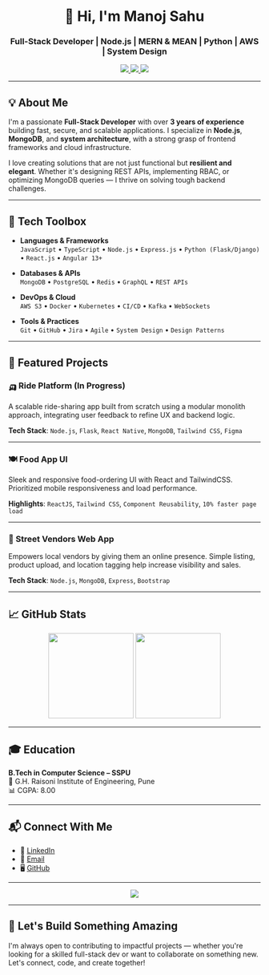<h1 align="center">👋 Hi, I'm Manoj Sahu</h1>
<h3 align="center">Full-Stack Developer | Node.js | MERN & MEAN | Python | AWS | System Design</h3>

<p align="center">
  <a href="https://www.linkedin.com/in/manojsahu-sde/" target="_blank">
    <img src="https://img.shields.io/badge/LinkedIn-blue?style=flat&logo=linkedin" />
  </a>
  <a href="mailto:mnojs413@gmail.com">
    <img src="https://img.shields.io/badge/Email-%23D14836?style=flat&logo=gmail&logoColor=white" />
  </a>
  <a href="https://github.com/MnojS" target="_blank">
    <img src="https://img.shields.io/badge/GitHub-000?style=flat&logo=github" />
  </a>
</p>

---

## 💡 About Me

I'm a passionate **Full-Stack Developer** with over **3 years of experience** building fast, secure, and scalable applications. I specialize in **Node.js**, **MongoDB**, and **system architecture**, with a strong grasp of frontend frameworks and cloud infrastructure.

I love creating solutions that are not just functional but **resilient and elegant**. Whether it's designing REST APIs, implementing RBAC, or optimizing MongoDB queries — I thrive on solving tough backend challenges.

---

## 🧰 Tech Toolbox

- **Languages & Frameworks**  
  `JavaScript` • `TypeScript` • `Node.js` • `Express.js` • `Python (Flask/Django)` • `React.js` • `Angular 13+`

- **Databases & APIs**  
  `MongoDB` • `PostgreSQL` • `Redis` • `GraphQL` • `REST APIs`

- **DevOps & Cloud**  
  `AWS S3` • `Docker` • `Kubernetes` • `CI/CD` • `Kafka` • `WebSockets`

- **Tools & Practices**  
  `Git` • `GitHub` • `Jira` • `Agile` • `System Design` • `Design Patterns`

---

## 🚀 Featured Projects

### 🛺 Ride Platform (In Progress)
A scalable ride-sharing app built from scratch using a modular monolith approach, integrating user feedback to refine UX and backend logic.

**Tech Stack**: `Node.js`, `Flask`, `React Native`, `MongoDB`, `Tailwind CSS`, `Figma`

---

### 🍽️ Food App UI  
Sleek and responsive food-ordering UI with React and TailwindCSS. Prioritized mobile responsiveness and load performance.

**Highlights**: `ReactJS`, `Tailwind CSS`, `Component Reusability`, `10% faster page load`

---

### 🛒 Street Vendors Web App  
Empowers local vendors by giving them an online presence. Simple listing, product upload, and location tagging help increase visibility and sales.

**Tech Stack**: `Node.js`, `MongoDB`, `Express`, `Bootstrap`

---

## 📈 GitHub Stats

<p align="center">
  <img src="https://github-readme-stats.vercel.app/api?username=MnojS&show_icons=true&theme=radical&hide_title=true" height="170">
  <img src="https://github-readme-stats.vercel.app/api/top-langs/?username=MnojS&layout=compact&langs_count=10&hide=php,perl&theme=radical" height="170">
</p>

---

## 🎓 Education

**B.Tech in Computer Science – SSPU**  
📍 G.H. Raisoni Institute of Engineering, Pune  
📊 CGPA: 8.00

---

## 📬 Connect With Me

- 💼 [LinkedIn](https://www.linkedin.com/in/manojsahu-sde/)
- 📧 [Email](mailto:mnojs413@gmail.com)
- 🖥️ [GitHub](https://github.com/MnojS)

---

<p align="center">
  <img src="https://profile-counter.glitch.me/MnojS/count.svg" />
</p>

---

## 🤝 Let's Build Something Amazing

I'm always open to contributing to impactful projects — whether you're looking for a skilled full-stack dev or want to collaborate on something new. Let's connect, code, and create together!

